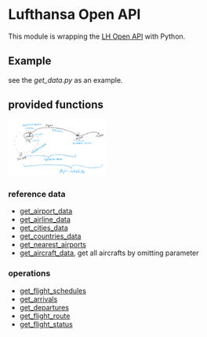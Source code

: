 # Lufthansa Open API
This module is wrapping the [LH Open API](https://developer.lufthansa.com/docs/read/Home) with Python.

## Example

see the _get_data.py_ as an example.

## provided functions
<img src="LH_OpenAPI.png" width="200">

### reference data
- [get_airport_data](https://developer.lufthansa.com/docs/read/api_details/reference_data/Airports)
- [get_airline_data](https://developer.lufthansa.com/docs/read/api_details/reference_data/Airlines)
- [get_cities_data](https://developer.lufthansa.com/docs/read/api_details/reference_data/Cities)
- [get_countries_data](https://developer.lufthansa.com/docs/read/api_details/reference_data/Countries)
- [get_nearest_airports](https://developer.lufthansa.com/docs/read/api_details/reference_data/Nearest_Airport)
- [get_aircraft_data](https://developer.lufthansa.com/docs/read/api_details/reference_data/Aircraft), 
get all aircrafts by omitting parameter

### operations
- [get_flight_schedules](https://developer.lufthansa.com/docs/read/api_details/operations/Find_Schedules)
- [get_arrivals](https://developer.lufthansa.com/docs/read/api_details/operations/Flight_Status_by_Airport)
- [get_departures](https://developer.lufthansa.com/docs/read/api_details/operations/Departures_Status)
- [get_flight_route](https://developer.lufthansa.com/docs/read/api_details/operations/Flight_Status_by_City_Pair)
- [get_flight_status](https://developer.lufthansa.com/docs/read/api_details/operations/Flight_Status)